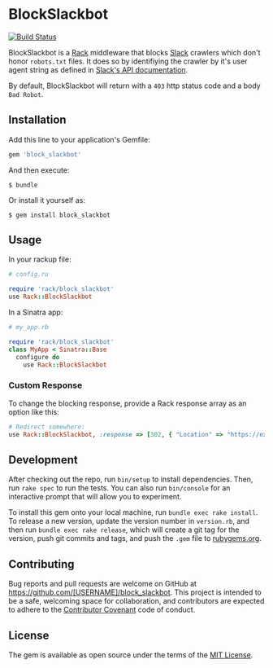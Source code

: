 # BlockSlackbot

[![Build Status](https://travis-ci.org/fnordfish/block_slackbot.svg?branch=master)](https://travis-ci.org/fnordfish/block_slackbot)

BlockSlackbot is a [Rack](http://rack.rubyforge.org/) middleware that blocks [Slack](http://slack.com) crawlers which don't honor `robots.txt` files.
It does so by identifiying the crawler by it's user agent string as defined in [Slack's API documentation](https://api.slack.com/robots).

By default, BlockSlackbot will return with a `403` http status code and a body `Bad Robot`.

## Installation

Add this line to your application's Gemfile:

```ruby
gem 'block_slackbot'
```

And then execute:

    $ bundle

Or install it yourself as:

    $ gem install block_slackbot

## Usage

In your rackup file:

```ruby
# config.ru

require 'rack/block_slackbot'
use Rack::BlockSlackbot
```

In a Sinatra app:

```ruby
# my_app.rb

require 'rack/block_slackbot'
class MyApp < Sinatra::Base
  configure do
    use Rack::BlockSlackbot
```

### Custom Response

To change the blocking response, provide a Rack response array as an option like this:

```ruby
# Redirect somewhere:
use Rack::BlockSlackbot, :response => [302, { "Location" => "https://example.com" }, []]
```

## Development

After checking out the repo, run `bin/setup` to install dependencies. Then, run `rake spec` to run the tests. You can also run `bin/console` for an interactive prompt that will allow you to experiment.

To install this gem onto your local machine, run `bundle exec rake install`. To release a new version, update the version number in `version.rb`, and then run `bundle exec rake release`, which will create a git tag for the version, push git commits and tags, and push the `.gem` file to [rubygems.org](https://rubygems.org).

## Contributing

Bug reports and pull requests are welcome on GitHub at https://github.com/[USERNAME]/block_slackbot. This project is intended to be a safe, welcoming space for collaboration, and contributors are expected to adhere to the [Contributor Covenant](http://contributor-covenant.org) code of conduct.


## License

The gem is available as open source under the terms of the [MIT License](http://opensource.org/licenses/MIT).

